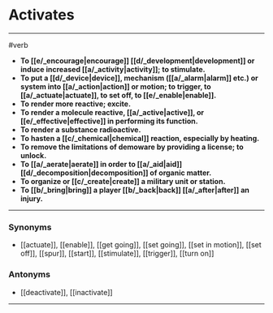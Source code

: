 # Activates
---
#verb
- **To [[e/_encourage|encourage]] [[d/_development|development]] or induce increased [[a/_activity|activity]]; to stimulate.**
- **To put a [[d/_device|device]], mechanism ([[a/_alarm|alarm]] etc.) or system into [[a/_action|action]] or motion; to trigger, to [[a/_actuate|actuate]], to set off, to [[e/_enable|enable]].**
- **To render more reactive; excite.**
- **To render a molecule reactive, [[a/_active|active]], or [[e/_effective|effective]] in performing its function.**
- **To render a substance radioactive.**
- **To hasten a [[c/_chemical|chemical]] reaction, especially by heating.**
- **To remove the limitations of demoware by providing a license; to unlock.**
- **To [[a/_aerate|aerate]] in order to [[a/_aid|aid]] [[d/_decomposition|decomposition]] of organic matter.**
- **To organize or [[c/_create|create]] a military unit or station.**
- **To [[b/_bring|bring]] a player [[b/_back|back]] [[a/_after|after]] an injury.**
---
### Synonyms
- [[actuate]], [[enable]], [[get going]], [[set going]], [[set in motion]], [[set off]], [[spur]], [[start]], [[stimulate]], [[trigger]], [[turn on]]
### Antonyms
- [[deactivate]], [[inactivate]]
---
